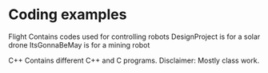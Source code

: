 # Coding examples
Flight
Contains codes used for controlling robots
DesignProject is for a solar drone
ItsGonnaBeMay is for a mining robot

C++
Contains different C++ and C programs.
Disclaimer: Mostly class work.

